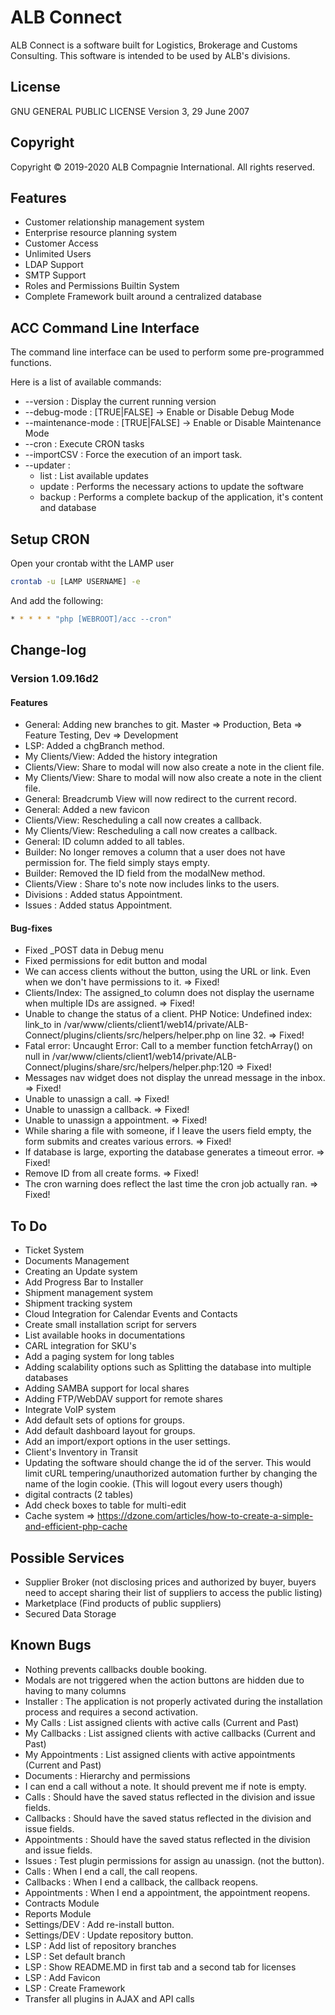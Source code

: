 # ALB Connect
ALB Connect is a software built for Logistics, Brokerage and Customs Consulting. This software is intended to be used by ALB's divisions.

## License
GNU GENERAL PUBLIC LICENSE Version 3, 29 June 2007

## Copyright
Copyright © 2019-2020 ALB Compagnie International. All rights reserved.

## Features
 * Customer relationship management system
 * Enterprise resource planning system
 * Customer Access
 * Unlimited Users
 * LDAP Support
 * SMTP Support
 * Roles and Permissions Builtin System
 * Complete Framework built around a centralized database

## ACC Command Line Interface
The command line interface can be used to perform some pre-programmed functions.

Here is a list of available commands:
 * --version : Display the current running version
 * --debug-mode : [TRUE|FALSE] -> Enable or Disable Debug Mode
 * --maintenance-mode : [TRUE|FALSE] -> Enable or Disable Maintenance Mode
 * --cron : Execute CRON tasks
 * --importCSV : Force the execution of an import task.
 * --updater :
   * list : List available updates
   * update : Performs the necessary actions to update the software
   * backup : Performs a complete backup of the application, it's content and database

## Setup CRON

Open your crontab witht the LAMP user
```bash
crontab -u [LAMP USERNAME] -e
```
And add the following:
```bash
* * * * * "php [WEBROOT]/acc --cron"
```

## Change-log
### Version 1.09.16d2
#### Features
 * General: Adding new branches to git. Master => Production, Beta => Feature Testing, Dev => Development
 * LSP: Added a chgBranch method.
 * My Clients/View: Added the history integration
 * Clients/View: Share to modal will now also create a note in the client file.
 * My Clients/View: Share to modal will now also create a note in the client file.
 * General: Breadcrumb View will now redirect to the current record.
 * General: Added a new favicon
 * Clients/View: Rescheduling a call now creates a callback.
 * My Clients/View: Rescheduling a call now creates a callback.
 * General: ID column added to all tables.
 * Builder: No longer removes a column that a user does not have permission for. The field simply stays empty.
 * Builder: Removed the ID field from the modalNew method.
 * Clients/View : Share to's note now includes links to the users.
 * Divisions : Added status Appointment.
 * Issues : Added status Appointment.

#### Bug-fixes
 * Fixed _POST data in Debug menu
 * Fixed permissions for edit button and modal
 * We can access clients without the button, using the URL or link. Even when we don't have permissions to it. => Fixed!
 * Clients/Index: The assigned_to column does not display the username when multiple IDs are assigned. => Fixed!
 * Unable to change the status of a client. PHP Notice:  Undefined index: link_to in /var/www/clients/client1/web14/private/ALB-Connect/plugins/clients/src/helpers/helper.php on line 32. => Fixed!
 * Fatal error: Uncaught Error: Call to a member function fetchArray() on null in /var/www/clients/client1/web14/private/ALB-Connect/plugins/share/src/helpers/helper.php:120 => Fixed!
 * Messages nav widget does not display the unread message in the inbox. => Fixed!
 * Unable to unassign a call. => Fixed!
 * Unable to unassign a callback. => Fixed!
 * Unable to unassign a appointment. => Fixed!
 * While sharing a file with someone, if I leave the users field empty, the form submits and creates various errors. => Fixed!
 * If database is large, exporting the database generates a timeout error. => Fixed!
 * Remove ID from all create forms. => Fixed!
 * The cron warning does reflect the last time the cron job actually ran. => Fixed!

## To Do
 * Ticket System
 * Documents Management
 * Creating an Update system
 * Add Progress Bar to Installer
 * Shipment management system
 * Shipment tracking system
 * Cloud Integration for Calendar Events and Contacts
 * Create small installation script for servers
 * List available hooks in documentations
 * CARL integration for SKU's
 * Add a paging system for long tables
 * Adding scalability options such as Splitting the database into multiple databases
 * Adding SAMBA support for local shares
 * Adding FTP/WebDAV support for remote shares
 * Integrate VoIP system
 * Add default sets of options for groups.
 * Add default dashboard layout for groups.
 * Add an import/export options in the user settings.
 * Client's Inventory in Transit
 * Updating the software should change the id of the server. This would limit cURL tempering/unauthorized automation further by changing the name of the login cookie. (This will logout every users though)
 * digital contracts (2 tables)
 * Add check boxes to table for multi-edit
 * Cache system => https://dzone.com/articles/how-to-create-a-simple-and-efficient-php-cache

## Possible Services
 * Supplier Broker (not disclosing prices and authorized by buyer, buyers need to accept sharing their list of suppliers to access the public listing)
 * Marketplace (Find products of public suppliers)
 * Secured Data Storage

## Known Bugs
 * Nothing prevents callbacks double booking.
 * Modals are not triggered when the action buttons are hidden due to having to many columns
 * Installer : The application is not properly activated during the installation process and requires a second activation.
 * My Calls : List assigned clients with active calls (Current and Past)
 * My Callbacks : List assigned clients with active callbacks (Current and Past)
 * My Appointments : List assigned clients with active appointments (Current and Past)
 * Documents : Hierarchy and permissions
 * I can end a call without a note. It should prevent me if note is empty.
 * Calls : Should have the saved status reflected in the division and issue fields.
 * Callbacks : Should have the saved status reflected in the division and issue fields.
 * Appointments : Should have the saved status reflected in the division and issue fields.
 * Issues : Test plugin permissions for assign au unassign. (not the button).
 * Calls : When I end a call, the call reopens.
 * Callbacks : When I end a callback, the callback reopens.
 * Appointments : When I end a appointment, the appointment reopens.
 * Contracts Module
 * Reports Module
 * Settings/DEV : Add re-install button.
 * Settings/DEV : Update repository button.
 * LSP : Add list of repository branches
 * LSP : Set default branch
 * LSP : Show README.MD in first tab and a second tab for licenses
 * LSP : Add Favicon
 * LSP : Create Framework
 * Transfer all plugins in AJAX and API calls
